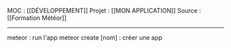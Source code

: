 MOC : [[DÉVELOPPEMENT]] 
Projet : [[MON APPLICATION]]
Source : [[Formation Météor]]
***

meteor : run l'app
meteor create [nom] : créer une app
